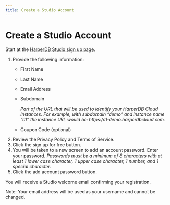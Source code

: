 ```yaml
---
title: Create a Studio Account
---
```


# Create a Studio Account
Start at the [HarperDB Studio sign up page](https:/studio.harperdb.io/sign-up).

1) Provide the following information:
   * First Name
   * Last Name
   * Email Address
   * Subdomain
   
     *Part of the URL that will be used to identify your HarperDB Cloud Instances. For example, with subdomain “demo” and instance name “c1” the instance URL would be: https:/c1-demo.harperdbcloud.com.*
   * Coupon Code (optional)
2) Review the Privacy Policy and Terms of Service.
3) Click the sign up for free button.
4) You will be taken to a new screen to add an account password. Enter your password.
  *Passwords must be a minimum of 8 characters with at least 1 lower case character, 1 upper case character, 1 number, and 1 special character.*
5) Click the add account password button.

You will receive a Studio welcome email confirming your registration.



Note: Your email address will be used as your username and cannot be changed.